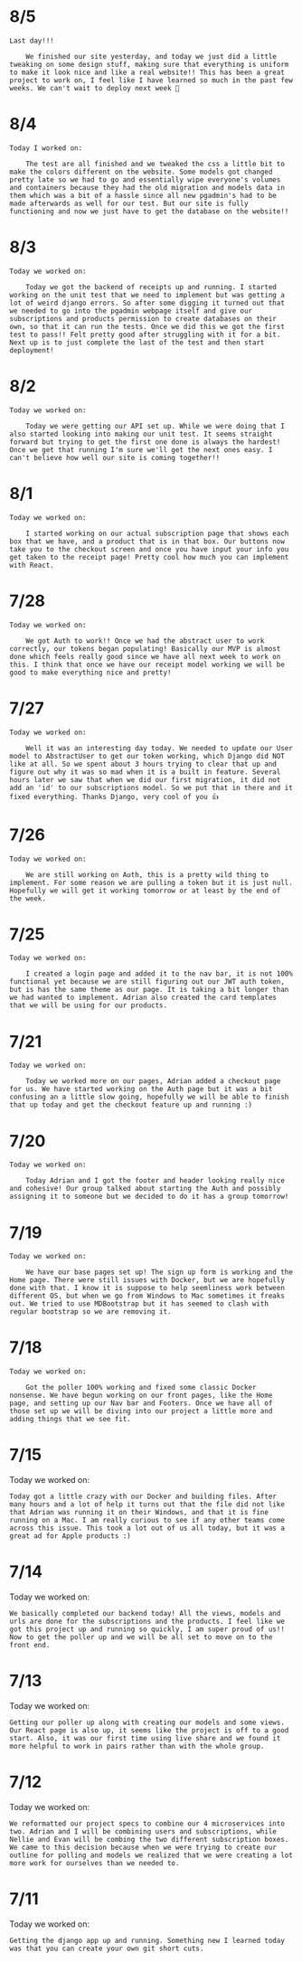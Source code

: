 # 8/5

    Last day!!!

        We finished our site yesterday, and today we just did a little tweaking on some design stuff, making sure that everything is uniform to make it look nice and like a real website!! This has been a great project to work on, I feel like I have learned so much in the past few weeks. We can't wait to deploy next week 🙂

# 8/4

    Today I worked on:

        The test are all finished and we tweaked the css a little bit to make the colors different on the website. Some models got changed pretty late so we had to go and essentially wipe everyone's volumes and containers because they had the old migration and models data in them which was a bit of a hassle since all new pgadmin's had to be made afterwards as well for our test. But our site is fully functioning and now we just have to get the database on the website!!

# 8/3

    Today we worked on:

        Today we got the backend of receipts up and running. I started working on the unit test that we need to implement but was getting a lot of weird django errors. So after some digging it turned out that we needed to go into the pgadmin webpage itself and give our subscriptions and products permission to create databases on their own, so that it can run the tests. Once we did this we got the first test to pass!! Felt pretty good after struggling with it for a bit. Next up is to just complete the last of the test and then start deployment!

# 8/2

    Today we worked on:

        Today we were getting our API set up. While we were doing that I also started looking into making our unit test. It seems straight forward but trying to get the first one done is always the hardest! Once we get that running I'm sure we'll get the next ones easy. I can't believe how well our site is coming together!!

# 8/1

    Today we worked on:

        I started working on our actual subscription page that shows each box that we have, and a product that is in that box. Our buttons now take you to the checkout screen and once you have input your info you get taken to the receipt page! Pretty cool how much you can implement with React.

# 7/28

    Today we worked on:

        We got Auth to work!! Once we had the abstract user to work correctly, our tokens began populating! Basically our MVP is almost done which feels really good since we have all next week to work on this. I think that once we have our receipt model working we will be good to make everything nice and pretty!

# 7/27

    Today we worked on:

        Well it was an interesting day today. We needed to update our User model to AbstractUser to get our token working, which Django did NOT like at all. So we spent about 3 hours trying to clear that up and figure out why it was so mad when it is a built in feature. Several hours later we saw that when we did our first migration, it did not add an 'id' to our subscriptions model. So we put that in there and it fixed everything. Thanks Django, very cool of you 👍

# 7/26

    Today we worked on:

        We are still working on Auth, this is a pretty wild thing to implement. For some reason we are pulling a token but it is just null. Hopefully we will get it working tomorrow or at least by the end of the week.

# 7/25

    Today we worked on:

        I created a login page and added it to the nav bar, it is not 100% functional yet because we are still figuring out our JWT auth token, but is has the same theme as our page. It is taking a bit longer than we had wanted to implement. Adrian also created the card templates that we will be using for our products.

# 7/21

    Today we worked on:

        Today we worked more on our pages, Adrian added a checkout page for us. We have started working on the Auth page but it was a bit confusing an a little slow going, hopefully we will be able to finish that up today and get the checkout feature up and running :)

# 7/20

    Today we worked on:

        Today Adrian and I got the footer and header looking really nice and cohesive! Our group talked about starting the Auth and possibly assigning it to someone but we decided to do it has a group tomorrow!

# 7/19

    Today we worked on:

        We have our base pages set up! The sign up form is working and the Home page. There were still issues with Docker, but we are hopefully done with that. I know it is suppose to help seemliness work between different OS, but when we go from Windows to Mac sometimes it freaks out. We tried to use MDBootstrap but it has seemed to clash with regular bootstrap so we are removing it.

# 7/18

    Today we worked on:

        Got the poller 100% working and fixed some classic Docker nonsense. We have begun working on our front pages, like the Home page, and setting up our Nav bar and Footers. Once we have all of those set up we will be diving into our project a little more and adding things that we see fit.

# 7/15

Today we worked on:

    Today got a little crazy with our Docker and building files. After many hours and a lot of help it turns out that the file did not like that Adrian was running it on their Windows, and that it is fine running on a Mac. I am really curious to see if any other teams come across this issue. This took a lot out of us all today, but it was a great ad for Apple products :)

# 7/14

Today we worked on:

    We basically completed our backend today! All the views, models and urls are done for the subscriptions and the products. I feel like we got this project up and running so quickly, I am super proud of us!! Now to get the poller up and we will be all set to move on to the front end.

# 7/13

Today we worked on:

    Getting our poller up along with creating our models and some views. Our React page is also up, it seems like the project is off to a good start. Also, it was our first time using live share and we found it more helpful to work in pairs rather than with the whole group.

# 7/12

Today we worked on:

    We reformatted our project specs to combine our 4 microservices into two. Adrian and I will be combining users and subscriptions, while Nellie and Evan will be combing the two different subscription boxes. We came to this decision because when we were trying to create our outline for polling and models we realized that we were creating a lot more work for ourselves than we needed to.

# 7/11

Today we worked on:

    Getting the django app up and running. Something new I learned today was that you can create your own git short cuts.

